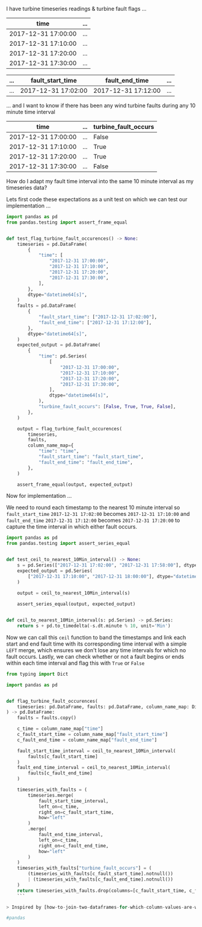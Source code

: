 I have turbine timeseries readings & turbine fault flags ...

| time | ... |
| --- | --- |
| 2017-12-31 17:00:00 | ... |
| 2017-12-31 17:10:00 | ... |
| 2017-12-31 17:20:00 | ... |
| 2017-12-31 17:30:00 | ... |

| ... | fault_start_time | fault_end_time | ... |
| --- | --- | --- | --- |
| ... | 2017-12-31 17:02:00 | 2017-12-31 17:12:00 | ... |

... and I want to know if there has been any wind turbine faults during any 10 minute time interval

| time | ... | turbine_fault_occurs |
| --- | --- | --- |
| 2017-12-31 17:00:00 | ... | False |
| 2017-12-31 17:10:00 | ... | True |
| 2017-12-31 17:20:00 | ... | True |
| 2017-12-31 17:30:00 | ... | False |

How do I adapt my fault time interval into the same 10 minute interval as my timeseries data?

Lets first code these expectations as a unit test on which we can test our implementation ...

```python
import pandas as pd
from pandas.testing import assert_frame_equal


def test_flag_turbine_fault_occurences() -> None:
    timeseries = pd.DataFrame(
        {
            "time": [
                "2017-12-31 17:00:00",
                "2017-12-31 17:10:00",
                "2017-12-31 17:20:00",
                "2017-12-31 17:30:00",
            ],
        },
        dtype="datetime64[s]",
    )
    faults = pd.DataFrame(
        {
            "fault_start_time": ["2017-12-31 17:02:00"],
            "fault_end_time": ["2017-12-31 17:12:00"],
        },
        dtype="datetime64[s]",
    )
    expected_output = pd.DataFrame(
        {
            "time": pd.Series(
                [
                    "2017-12-31 17:00:00",
                    "2017-12-31 17:10:00",
                    "2017-12-31 17:20:00",
                    "2017-12-31 17:30:00",
                ],
                dtype="datetime64[s]",
            ),
            "turbine_fault_occurs": [False, True, True, False],
        },
    )

    output = flag_turbine_fault_occurences(
        timeseries,
        faults,
        column_name_map={
            "time": "time",
            "fault_start_time": "fault_start_time",
            "fault_end_time": "fault_end_time",
        },
    )

    assert_frame_equal(output, expected_output)
```

Now for implementation ...

We need to round each timestamp to the nearest 10 minute interval so `fault_start_time` `2017-12-31 17:02:00` becomes `2017-12-31 17:10:00` and `fault_end_time` `2017-12-31 17:12:00` becomes `2017-12-31 17:20:00` to capture the time interval in which either fault occurs. 

```python
import pandas as pd
from pandas.testing import assert_series_equal


def test_ceil_to_nearest_10Min_interval() -> None:
    s = pd.Series(["2017-12-31 17:02:00", "2017-12-31 17:58:00"], dtype="datetime64[s]")
    expected_output = pd.Series(
        ["2017-12-31 17:10:00", "2017-12-31 18:00:00"], dtype="datetime64[s]"
    )
    
    output = ceil_to_nearest_10Min_interval(s)

    assert_series_equal(output, expected_output)


def ceil_to_nearest_10Min_interval(s: pd.Series) -> pd.Series:
    return s + pd.to_timedelta(-s.dt.minute % 10, unit='Min')
```

Now we can call this `ceil` function to band the timestamps and link each start and end fault time with its corresponding time interval with a simple `LEFT` merge, which ensures we don't lose any time intervals for which no fault occurs.  Lastly, we can check whether or not a fault begins or ends within each time interval and flag this with `True` or `False`

```python
from typing import Dict

import pandas as pd


def flag_turbine_fault_occurences(
    timeseries: pd.DataFrame, faults: pd.DataFrame, column_name_map: Dict[str, str]
) -> pd.DataFrame:
    faults = faults.copy()

    c_time = column_name_map["time"]
    c_fault_start_time = column_name_map["fault_start_time"]
    c_fault_end_time = column_name_map["fault_end_time"]

    fault_start_time_interval = ceil_to_nearest_10Min_interval(
        faults[c_fault_start_time]
    )
    fault_end_time_interval = ceil_to_nearest_10Min_interval(
        faults[c_fault_end_time]
    )

    timeseries_with_faults = (
        timeseries.merge(
            fault_start_time_interval,
            left_on=c_time,
            right_on=c_fault_start_time,
            how="left"
        )
        .merge(
            fault_end_time_interval,
            left_on=c_time,
            right_on=c_fault_end_time,
            how="left"
        )
    )
    timeseries_with_faults["turbine_fault_occurs"] = (
        (timeseries_with_faults[c_fault_start_time].notnull())
        | (timeseries_with_faults[c_fault_end_time].notnull())
    )
    return timeseries_with_faults.drop(columns=[c_fault_start_time, c_fault_end_time])
    ```

> Inspired by [how-to-join-two-dataframes-for-which-column-values-are-within-a-certain-range](https://stackoverflow.com/questions/46525786/how-to-join-two-dataframes-for-which-column-values-are-within-a-certain-range) & [merge-pandas-dataframes-where-one-value-is-between-two-others](https://stackoverflow.com/questions/30627968/merge-pandas-dataframes-where-one-value-is-between-two-others)

#pandas